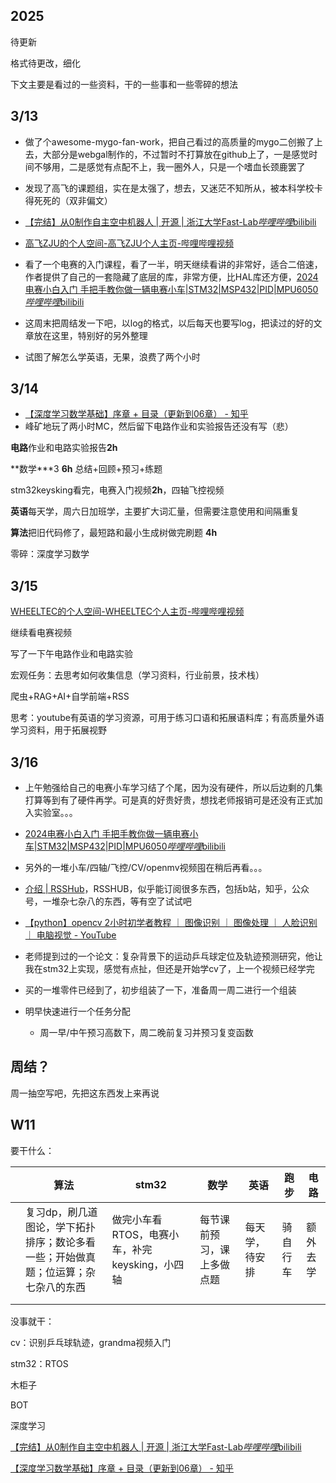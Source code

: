 ## **2025**

待更新

格式待更改，细化

下文主要是看过的一些资料，干的一些事和一些零碎的想法

## **3/13**

- 做了个awesome-mygo-fan-work，把自己看过的高质量的mygo二创搬了上去，大部分是webgal制作的，不过暂时不打算放在github上了，一是感觉时间不够用，二是感觉有点配不上，我一圈外人，只是一个嗜血长颈鹿罢了
- 发现了高飞的课题组，实在是太强了，想去，又迷茫不知所从，被本科学校卡得死死的（双非偏文）
- [【完结】从0制作自主空中机器人 | 开源 | 浙江大学Fast-Lab*哔哩哔哩*bilibili](https://www.bilibili.com/video/BV1WZ4y167me/)
- [高飞ZJU的个人空间-高飞ZJU个人主页-哔哩哔哩视频](https://space.bilibili.com/257271972)

- 看了一个电赛的入门课程，看了一半，明天继续看讲的非常好，适合二倍速，作者提供了自己的一套隐藏了底层的库，非常方便，比HAL库还方便，[2024电赛小白入门 手把手教你做一辆电赛小车|STM32|MSP432|PID|MPU6050*哔哩哔哩*bilibili](https://www.bilibili.com/video/BV1A1421671G/)
- 这周末把周结发一下吧，以log的格式，以后每天也要写log，把读过的好的文章放在这里，特别好的另外整理
- 试图了解怎么学英语，无果，浪费了两个小时

## **3/14**

- [【深度学习数学基础】序章 + 目录（更新到06章） - 知乎](https://zhuanlan.zhihu.com/p/25643286963)
- 峰矿地玩了两小时MC，然后留下电路作业和实验报告还没有写（悲）

**电路**作业和电路实验报告**2h**

**数学\***3 **6h** 总结+回顾+预习+练题

stm32keysking看完，电赛入门视频**2h**，四轴飞控视频

**英语**每天学，周六日加班学，主要扩大词汇量，但需要注意使用和间隔重复

**算法**把旧代码修了，最短路和最小生成树做完刷题 **4h**

零碎：深度学习数学

## **3/15**

[WHEELTEC的个人空间-WHEELTEC个人主页-哔哩哔哩视频](https://space.bilibili.com/556393812?spm_id_from=333.337.search-card.all.click)

继续看电赛视频

写了一下午电路作业和电路实验

宏观任务：去思考如何收集信息（学习资料，行业前景，技术栈）

 爬虫+RAG+AI+自学前端+RSS

思考：youtube有英语的学习资源，可用于练习口语和拓展语料库；有高质量外语学习资料，用于拓展视野

## **3/16**

- 上午勉强给自己的电赛小车学习结了个尾，因为没有硬件，所以后边剩的几集打算等到有了硬件再学。可是真的好贵好贵，想找老师报销可是还没有正式加入实验室。。。
- [2024电赛小白入门 手把手教你做一辆电赛小车|STM32|MSP432|PID|MPU6050*哔哩哔哩*bilibili](https://www.bilibili.com/video/BV1A1421671G/?spm_id_from=333.1245.0.0&vd_source=f129459aae6c6657e79d179b353113ae)
- 另外的一堆小车/四轴/飞控/CV/openmv视频囤在稍后再看。。。

- [介绍 | RSSHub](https://rsshub.netlify.app/zh/)，RSSHUB，似乎能订阅很多东西，包括b站，知乎，公众号，一堆杂七杂八的东西，等有空了试试吧
- [【python】opencv 2小时初学者教程 ｜ 图像识别 ｜ 图像处理 ｜ 人脸识别 ｜ 电脑视觉 - YouTube](https://www.youtube.com/watch?v=xjrykYpaBBM)
- 老师提到过的一个论文：复杂背景下的运动乒乓球定位及轨迹预测研究，他让我在stm32上实现，感觉有点扯，但还是开始学cv了，上一个视频已经学完
- 买的一堆零件已经到了，初步组装了一下，准备周一周二进行一个组装
- 明早快速进行一个任务分配
  - 周一早/中午预习高数下，周二晚前复习并预习复变函数

## **周结？**

周一抽空写吧，先把这东西发上来再说

## W11

要干什么：

|      | 算法                                                         | stm32                                          | 数学                       | 英语           | 跑步     | 电路     |
| ---- | ------------------------------------------------------------ | ---------------------------------------------- | -------------------------- | -------------- | -------- | -------- |
|      | 复习dp，刷几道图论，学下拓扑排序；数论多看一些；开始做真题；位运算；杂七杂八的东西 | 做完小车看RTOS，电赛小车，补完keysking，小四轴 | 每节课前预习，课上多做点题 | 每天学，待安排 | 骑自行车 | 额外去学 |
|      |                                                              |                                                |                            |                |          |          |
|      |                                                              |                                                |                            |                |          |          |

没事就干：

cv：识别乒乓球轨迹，grandma视频入门

stm32：RTOS

木柜子

BOT

深度学习

[【完结】从0制作自主空中机器人 | 开源 | 浙江大学Fast-Lab*哔哩哔哩*bilibili](https://www.bilibili.com/video/BV1WZ4y167me/)

[【深度学习数学基础】序章 + 目录（更新到06章） - 知乎](https://zhuanlan.zhihu.com/p/25643286963)